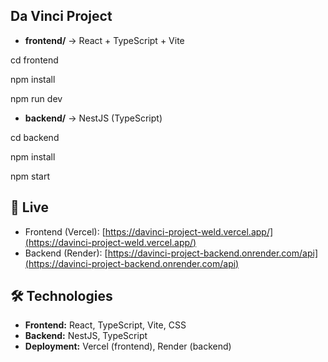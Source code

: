 ## Da Vinci Project

- **frontend/** → React + TypeScript + Vite
  
cd frontend

npm install

npm run dev


- **backend/** → NestJS (TypeScript)
  
cd backend

npm install

npm start


## 🚀 Live
- Frontend (Vercel): [https://davinci-project-weld.vercel.app/](https://davinci-project-weld.vercel.app/)  
- Backend (Render): [https://davinci-project-backend.onrender.com/api](https://davinci-project-backend.onrender.com/api)

## 🛠 Technologies
- **Frontend:** React, TypeScript, Vite, CSS
- **Backend:** NestJS, TypeScript
- **Deployment:** Vercel (frontend), Render (backend)

